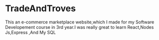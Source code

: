 # TradeAndTroves
This an e-commerce  marketplace website,which I made for my Software Developement course in 3rd year.I was really great to learn React,Nodes Js,Express ,And My SQL
